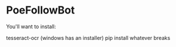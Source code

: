 # PoeFollowBot

You'll want to install:

tesseract-ocr (windows has an installer)
pip install whatever breaks
